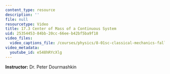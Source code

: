 ```yaml
---
content_type: resource
description: ''
file: null
resourcetype: Video
title: 17.3 Center of Mass of a Continuous System
uid: 25354453-84bb-20cc-66ee-b42bf5ba9f18
video_files:
  video_captions_file: /courses/physics/8-01sc-classical-mechanics-fall-2016/week-5-momentum-and-impulse/17.3-center-of-mass-of-a-continuous-system/17.3-center-of-mass-of-a-continuous-system/e548hRYcXlg.vtt
video_metadata:
  youtube_id: e548hRYcXlg
---
```


**Instructor:** Dr. Peter Dourmashkin